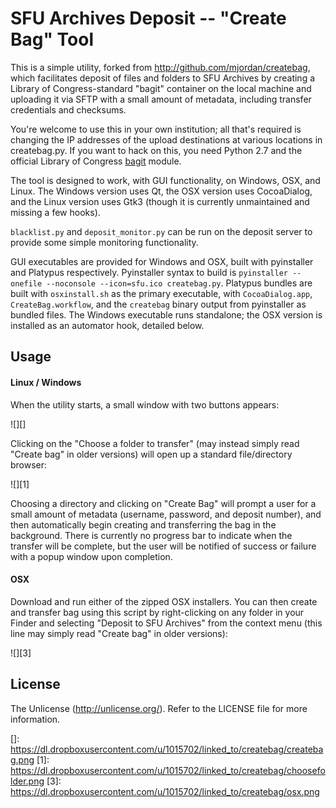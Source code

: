 # SFU Archives Deposit -- "Create Bag" Tool

This is a simple utility, forked from http://github.com/mjordan/createbag, which facilitates deposit of files and folders to SFU Archives by creating a Library of Congress-standard "bagit" container on the local machine and uploading it via SFTP with a small amount of metadata, including transfer credentials and checksums.

You're welcome to use this in your own institution; all that's required is changing the IP addresses of the upload destinations at various locations in createbag.py. If you want to hack on this, you need Python 2.7 and the official Library of Congress [bagit][] module.

The tool is designed to work, with GUI functionality, on Windows, OSX, and Linux. The Windows version uses Qt, the OSX version uses CocoaDialog, and the Linux version uses Gtk3 (though it is currently unmaintained and missing a few hooks).

`blacklist.py` and `deposit_monitor.py` can be run on the deposit server to provide some simple monitoring functionality.

GUI executables are provided for Windows and OSX, built with pyinstaller and Platypus respectively. Pyinstaller syntax to build is `pyinstaller --onefile --noconsole --icon=sfu.ico createbag.py`. Platypus bundles are built with `osxinstall.sh` as the primary executable, with `CocoaDialog.app`, `CreateBag.workflow`, and the `createbag` binary output from pyinstaller as bundled files. The Windows executable runs standalone; the OSX version is installed as an automator hook, detailed below.


## Usage

#### Linux / Windows

When the utility starts, a small window with two buttons appears:

![][]

Clicking on the "Choose a folder to transfer" (may instead simply read "Create bag" in older versions) will open up a standard file/directory browser:

![][1]

Choosing a directory and clicking on "Create Bag" will prompt a user for a small amount of metadata (username, password, and deposit number), and then automatically begin creating and transferring the bag in the background. There is currently no progress bar to indicate when the transfer will be complete, but the user will be notified of success or failure with a popup window upon completion.


#### OSX

Download and run either of the zipped OSX installers. You can then create and transfer bag using this script by right-clicking on any folder in your Finder and selecting "Deposit to SFU Archives" from the context menu (this line may simply read "Create bag" in older versions):

![][3]


## License

The Unlicense (http://unlicense.org/). Refer to the LICENSE file for
more information.

  [bagit]: https://github.com/LibraryOfCongress/bagit-python
  []: https://dl.dropboxusercontent.com/u/1015702/linked_to/createbag/createbag.png
  [1]: https://dl.dropboxusercontent.com/u/1015702/linked_to/createbag/choosefolder.png
  [3]: https://dl.dropboxusercontent.com/u/1015702/linked_to/createbag/osx.png
